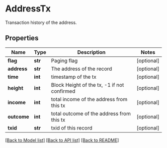 # AddressTx

Transaction history of the address.
## Properties
Name | Type | Description | Notes
------------ | ------------- | ------------- | -------------
**flag** | **str** | Paging flag | [optional] 
**address** | **str** | The address of the record | [optional] 
**time** | **int** | timestamp of the tx | [optional] 
**height** | **int** | Block Height of the tx, -1 if not confirmed | [optional] 
**income** | **int** | total income of the address from this tx | [optional] 
**outcome** | **int** | total outcome of the address from this tx | [optional] 
**txid** | **str** | txid of this record | [optional] 

[[Back to Model list]](../README.md#documentation-for-models) [[Back to API list]](../README.md#documentation-for-api-endpoints) [[Back to README]](../README.md)


